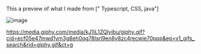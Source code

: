 This a preview of what I made from [" Typescript, CSS, java"]

![image](https://github.com/user-attachments/assets/e1c69fae-ff9a-4a0d-9c50-160d01e1fd7a)



https://media.giphy.com/media/kJ1iL1ZQIyibu/giphy.gif?cid=ecf05e47mwd1ym3g8eh0qg78lsrl9en8y8zc4recwie70ppp&ep=v1_gifs_search&rid=giphy.gif&ct=g
